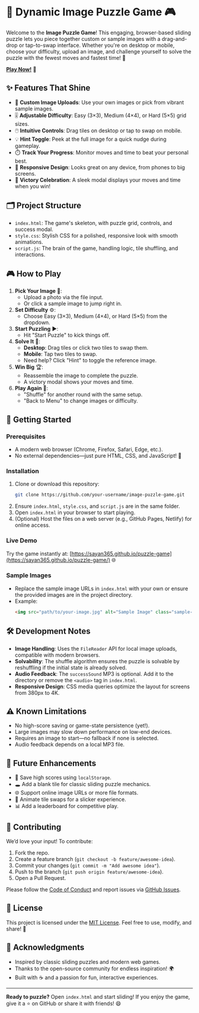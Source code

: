 # 🧩 Dynamic Image Puzzle Game 🎮

Welcome to the **Image Puzzle Game**! This engaging, browser-based sliding puzzle lets you piece together custom or sample images with a drag-and-drop or tap-to-swap interface. Whether you're on desktop or mobile, choose your difficulty, upload an image, and challenge yourself to solve the puzzle with the fewest moves and fastest time! 🚀

**[Play Now!](https://sayan365.github.io/puzzle-game)** 🎉

## ✨ Features That Shine

- 📸 **Custom Image Uploads**: Use your own images or pick from vibrant sample images.
- 🎚️ **Adjustable Difficulty**: Easy (3×3), Medium (4×4), or Hard (5×5) grid sizes.
- 🖱️ **Intuitive Controls**: Drag tiles on desktop or tap to swap on mobile.
- 💡 **Hint Toggle**: Peek at the full image for a quick nudge during gameplay.
- ⏱️ **Track Your Progress**: Monitor moves and time to beat your personal best.
- 📱 **Responsive Design**: Looks great on any device, from phones to big screens.
- 🎉 **Victory Celebration**: A sleek modal displays your moves and time when you win!

## 🗂️ Project Structure

- `index.html`: The game's skeleton, with puzzle grid, controls, and success modal.
- `style.css`: Stylish CSS for a polished, responsive look with smooth animations.
- `script.js`: The brain of the game, handling logic, tile shuffling, and interactions.

## 🎮 How to Play

1. **Pick Your Image** 🌄:
   - Upload a photo via the file input.
   - Or click a sample image to jump right in.
2. **Set Difficulty** ⚙️:
   - Choose Easy (3×3), Medium (4×4), or Hard (5×5) from the dropdown.
3. **Start Puzzling** ▶️:
   - Hit "Start Puzzle" to kick things off.
4. **Solve It** 🧠:
   - **Desktop**: Drag tiles or click two tiles to swap them.
   - **Mobile**: Tap two tiles to swap.
   - Need help? Click "Hint" to toggle the reference image.
5. **Win Big** 🏆:
   - Reassemble the image to complete the puzzle.
   - A victory modal shows your moves and time.
6. **Play Again** 🔄:
   - "Shuffle" for another round with the same setup.
   - "Back to Menu" to change images or difficulty.

## 🚀 Getting Started

### Prerequisites
- A modern web browser (Chrome, Firefox, Safari, Edge, etc.).
- No external dependencies—just pure HTML, CSS, and JavaScript! 🙌

### Installation
1. Clone or download this repository:
   ```bash
   git clone https://github.com/your-username/image-puzzle-game.git
   ```
2. Ensure `index.html`, `style.css`, and `script.js` are in the same folder.
3. Open `index.html` in your browser to start playing.
4. (Optional) Host the files on a web server (e.g., GitHub Pages, Netlify) for online access.

### Live Demo
Try the game instantly at: [https://sayan365.github.io/puzzle-game](https://sayan365.github.io/puzzle-game/) 🌐

### Sample Images
- Replace the sample image URLs in `index.html` with your own or ensure the provided images are in the project directory.
- Example:
  ```html
  <img src="path/to/your-image.jpg" alt="Sample Image" class="sample-img">
  ```

## 🛠️ Development Notes

- **Image Handling**: Uses the `FileReader` API for local image uploads, compatible with modern browsers.
- **Solvability**: The shuffle algorithm ensures the puzzle is solvable by reshuffling if the initial state is already solved.
- **Audio Feedback**: The `successSound` MP3 is optional. Add it to the directory or remove the `<audio>` tag in `index.html`.
- **Responsive Design**: CSS media queries optimize the layout for screens from 380px to 4K.

## ⚠️ Known Limitations

- No high-score saving or game-state persistence (yet!).
- Large images may slow down performance on low-end devices.
- Requires an image to start—no fallback if none is selected.
- Audio feedback depends on a local MP3 file.

## 🌟 Future Enhancements

- 🏅 Save high scores using `localStorage`.
- 🕳️ Add a blank tile for classic sliding puzzle mechanics.
- 🌐 Support online image URLs or more file formats.
- 🎥 Animate tile swaps for a slicker experience.
- 📊 Add a leaderboard for competitive play.

## 🤝 Contributing

We’d love your input! To contribute:
1. Fork the repo.
2. Create a feature branch (`git checkout -b feature/awesome-idea`).
3. Commit your changes (`git commit -m "Add awesome idea"`).
4. Push to the branch (`git push origin feature/awesome-idea`).
5. Open a Pull Request.

Please follow the [Code of Conduct](CODE_OF_CONDUCT.md) and report issues via [GitHub Issues](https://github.com/sayan365/puzzle-game/issues).

## 📜 License

This project is licensed under the [MIT License](LICENSE). Feel free to use, modify, and share! 🖤

## 🙌 Acknowledgments

- Inspired by classic sliding puzzles and modern web games.
- Thanks to the open-source community for endless inspiration! 🌍
- Built with ☕ and a passion for fun, interactive experiences.

---

**Ready to puzzle?** Open `index.html` and start sliding! If you enjoy the game, give it a ⭐ on GitHub or share it with friends! 😄
